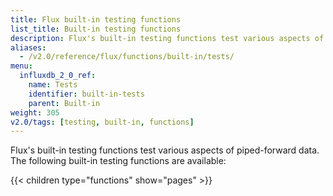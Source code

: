 ```yaml
---
title: Flux built-in testing functions
list_title: Built-in testing functions
description: Flux's built-in testing functions test various aspects of piped-forward data.
aliases:
  - /v2.0/reference/flux/functions/built-in/tests/
menu:
  influxdb_2_0_ref:
    name: Tests
    identifier: built-in-tests
    parent: Built-in
weight: 305
v2.0/tags: [testing, built-in, functions]
---
```


Flux's built-in testing functions test various aspects of piped-forward data.
The following built-in testing functions are available:

{{< children type="functions" show="pages" >}}
